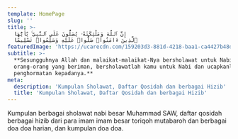 ```yaml
---
template: HomePage
slug: ''
title: >-
  إِنَّ ٱللَّهَ وَمَلَٰٓئِكَتَهُۥ يُصَلُّونَ عَلَى ٱلنَّبِىِّ ۚ يَٰٓأَيُّهَا
  ٱلَّذِينَ ءَامَنُوا۟ صَلُّوا۟ عَلَيْهِ وَسَلِّمُوا۟ تَسْلِيمًا 
featuredImage: 'https://ucarecdn.com/159203d3-881d-4218-baa1-ca4427b48d0d/'
subtitle: >-
  **Sesungguhnya Allah dan malaikat-malaikat-Nya bersholawat untuk Nabi. Hai
  orang-orang yang beriman, bersholawatlah kamu untuk Nabi dan ucapkanlah salam
  penghormatan kepadanya.**
meta:
  description: 'Kumpulan Sholawat, Daftar Qosidah dan berbagai Hizib'
  title: 'Kumpulan Sholawat, Daftar Qosidah dan berbagai Hizib'
---
```

Kumpulan berbagai sholawat nabi besar Muhammad SAW, daftar qosidah berbagai hizib dari para imam imam besar toriqoh mutabaroh dan berbagai doa doa harian, dan kumpulan doa doa.
